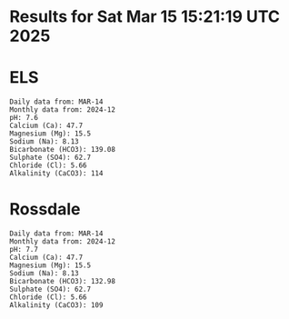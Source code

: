 # Results for Sat Mar 15 15:21:19 UTC 2025
# ELS
```
Daily data from: MAR-14
Monthly data from: 2024-12
pH: 7.6
Calcium (Ca): 47.7
Magnesium (Mg): 15.5
Sodium (Na): 8.13
Bicarbonate (HCO3): 139.08
Sulphate (SO4): 62.7
Chloride (Cl): 5.66
Alkalinity (CaCO3): 114
```
# Rossdale
```
Daily data from: MAR-14
Monthly data from: 2024-12
pH: 7.7
Calcium (Ca): 47.7
Magnesium (Mg): 15.5
Sodium (Na): 8.13
Bicarbonate (HCO3): 132.98
Sulphate (SO4): 62.7
Chloride (Cl): 5.66
Alkalinity (CaCO3): 109
```
